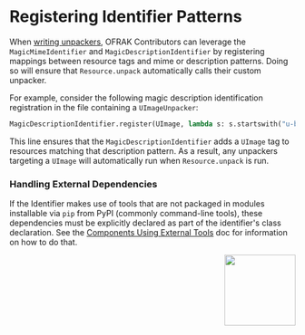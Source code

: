 # Registering Identifier Patterns
When [writing unpackers](./unpacker.md), OFRAK Contributors can leverage the `MagicMimeIdentifier` and `MagicDescriptionIdentifier` by registering mappings between resource tags and mime or description patterns. Doing so will ensure that `Resource.unpack` automatically calls their custom unpacker.

For example, consider the following magic description identification registration in the file containing a `UImageUnpacker`:

```python
MagicDescriptionIdentifier.register(UImage, lambda s: s.startswith("u-boot legacy uImage"))
```

This line ensures that the `MagicDescriptionIdentifier` adds a `UImage` tag to resources matching that description pattern. As a result, any unpackers targeting a `UImage` will automatically run when `Resource.unpack` is run.


### Handling External Dependencies

If the Identifier makes use of tools that are not packaged in modules installable via `pip` from 
PyPI (commonly command-line tools), these dependencies must be explicitly declared as part of the 
identifier's class declaration. See the [Components Using External Tools](./external_tools.md) doc 
for information on how to do that.

<div align="right">
<img src="../../assets/square_01.png" width="125" height="125">
</div>
